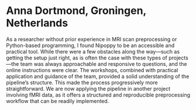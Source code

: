 # **Anna Dortmond**, Groningen, Netherlands
As a researcher without prior experience in MRI scan preprocessing or Python-based programming, I found Nipoppy to be an accessible and practical tool. While there were a few obstacles along the way—such as getting the setup just right, as is often the case with these types of projects—the team was always approachable and responsive to questions, and the online instructions were clear. The workshops, combined with practical application and guidance of the team, provided a solid understanding of the pipeline’s structure. This made the process progressively more straightforward. We are now applying the pipeline in another project involving fMRI data, as it offers a structured and reproducible preprocessing workflow that can be readily implemented.
